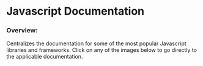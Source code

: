
# Javascript Documentation

### Overview:

Centralizes the documentation for some of the most popular Javascript libraries and frameworks. Click on any of the images below to go directly to the applicable documentation.